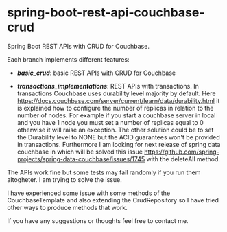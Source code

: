 # spring-boot-rest-api-couchbase-crud
Spring Boot REST APIs with CRUD for Couchbase. 

Each branch implements different features:

- ***basic_crud***: basic REST APIs with CRUD for Couchbase

- ***transactions_implementations***: REST APIs with transactions. In transactions Couchbase uses durability level majority by default. Here https://docs.couchbase.com/server/current/learn/data/durability.html it is explained how to configure the number of replicas in relation to the number of nodes. For example if you start a couchbase server in local and you have 1 node you must set a number of replicas equal to 0 otherwise it will raise an exception. The other solution could be to set the Durability level to NONE but the ACID guarantees won't be provided in transactions. Furthermore I am looking for next release of spring data couchbase in which will be solved this issue https://github.com/spring-projects/spring-data-couchbase/issues/1745 with the deleteAll method.

The APIs work fine but some tests may fail randomly if you run them altogheter. I am trying to solve the issue.

I have experienced some issue with some methods of the CouchbaseTemplate and also extending the CrudRepository so I have tried other ways to produce methods that work.

If you have any suggestions or thoughts feel free to contact me.

